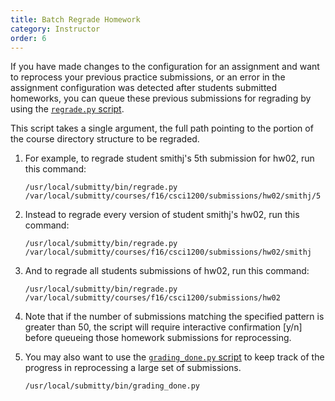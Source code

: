 ```yaml
---
title: Batch Regrade Homework
category: Instructor
order: 6
---
```


If you have made changes to the configuration for an assignment and
want to reprocess your previous practice submissions, or an error in the
assignment configuration was detected after students submitted
homeworks, you can queue these previous submissions for regrading by
using the [`regrade.py` script][regrade.py].

This script takes a single argument, the full path pointing to the
portion of the course directory structure to be regraded.

1. For example, to regrade student smithj's 5th submission for hw02, run this command:

   ```
   /usr/local/submitty/bin/regrade.py /var/local/submitty/courses/f16/csci1200/submissions/hw02/smithj/5
   ```

2. Instead to regrade every version of student smithj's hw02, run this command:

   ```
   /usr/local/submitty/bin/regrade.py /var/local/submitty/courses/f16/csci1200/submissions/hw02/smithj 
   ```

3. And to regrade all students submissions of hw02, run this command:

   ```
   /usr/local/submitty/bin/regrade.py /var/local/submitty/courses/f16/csci1200/submissions/hw02 
   ```

4. Note that if the number of submissions matching the specified
   pattern is greater than 50, the script will require interactive
   confirmation [y/n] before queueing those homework submissions for
   reprocessing.

5. You may also want to use the [`grading_done.py` script][grading_done.py]
   to keep track of the progress in reprocessing a large set of
   submissions.

   ```
   /usr/local/submitty/bin/grading_done.py 
   ```

[regrade.py]: https://github.com/Submitty/Submitty/blob/master/bin/regrade.py
[grading_done.py]: https://github.com/Submitty/Submitty/blob/master/bin/grading_done.py